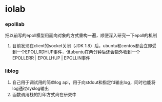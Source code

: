 # iolab
### epolllab
把以前写的epoll模型用面向对象的方式重构一遍，顺便深入研究一下epoll的机制
1. 目前发现在client的socket关闭（JDK 1.8）后，ubuntu和centos都会立即受到一个EPOLLRDHUP事件，但ubuntu在两分钟后还会额外收到一个EPOLLERR | EPOLLHUP | EPOLLIN事件
### liblog
1. 自己用于调试用的简单log api，用于向stdout和指定fd输出log，同时也能将log通过syslog输出
2. 函数调用栈的打印方式尚在研究中
